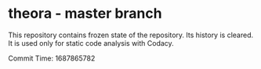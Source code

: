 # theora - master branch

This repository contains frozen state of the repository.
Its history is cleared. It is used only for static code
analysis with Codacy.

Commit Time: 1687865782